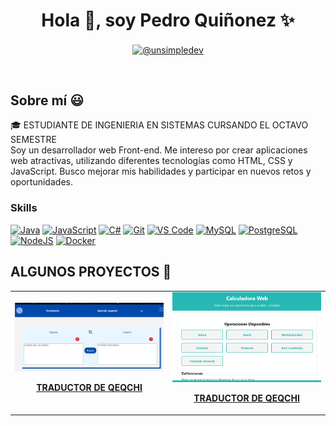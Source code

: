

<h1 align="center">Hola 👋, soy Pedro Quiñonez ✨</h1>

<p align="center">

  <a href="mailto:pedro.quinonezlopez1@gmail.com" target="blank">
    <img align="center" src="https://img.shields.io/badge/Gmail-4CAF50?style=for-the-badge&logo=gmail&logoColor=white" alt="@unsimpledev" />
  </a>

  
</p>

<br>
<h2 align="left">Sobre mí 😃</h2>
<p align="left">
🎓 ESTUDIANTE DE INGENIERIA EN SISTEMAS CURSANDO EL OCTAVO SEMESTRE <br>
Soy un desarrollador web Front-end. Me intereso por crear aplicaciones web atractivas, utilizando diferentes tecnologías como HTML, CSS y JavaScript. Busco mejorar mis habilidades y participar en nuevos retos y oportunidades.

</p>

### Skills

<p align="left">
<a href="https://www.oracle.com/java/" target="_blank" rel="noreferrer"><img src="https://raw.githubusercontent.com/danielcranney/readme-generator/main/public/icons/skills/java-colored.svg" width="36" height="36" alt="Java" /></a>
<a href="https://developer.mozilla.org/en-US/docs/Web/JavaScript" target="_blank" rel="noreferrer"><img src="https://raw.githubusercontent.com/danielcranney/readme-generator/main/public/icons/skills/javascript-colored.svg" width="36" height="36" alt="JavaScript" /></a>
<a href="https://docs.microsoft.com/en-us/dotnet/csharp/" target="_blank" rel="noreferrer"><img src="https://raw.githubusercontent.com/danielcranney/readme-generator/main/public/icons/skills/csharp-colored.svg" width="36" height="36" alt="C#" /></a>
<a href="https://git-scm.com/" target="_blank" rel="noreferrer"><img src="https://raw.githubusercontent.com/danielcranney/readme-generator/main/public/icons/skills/git-colored.svg" width="36" height="36" alt="Git" /></a>
<a href="https://code.visualstudio.com/" target="_blank" rel="noreferrer"><img src="https://raw.githubusercontent.com/danielcranney/readme-generator/main/public/icons/skills/visualstudiocode.svg" width="36" height="36" alt="VS Code" /></a>
<a href="https://www.mysql.com/" target="_blank" rel="noreferrer"><img src="https://raw.githubusercontent.com/danielcranney/readme-generator/main/public/icons/skills/mysql-colored.svg" width="36" height="36" alt="MySQL" /></a>
<a href="https://www.postgresql.org/" target="_blank" rel="noreferrer"><img src="https://raw.githubusercontent.com/danielcranney/readme-generator/main/public/icons/skills/postgresql-colored.svg" width="36" height="36" alt="PostgreSQL" /></a>
<a href="https://nodejs.org/en/" target="_blank" rel="noreferrer"><img src="https://raw.githubusercontent.com/danielcranney/readme-generator/main/public/icons/skills/nodejs-colored.svg" width="36" height="36" alt="NodeJS" /></a>
<a href="https://www.docker.com/" target="_blank" rel="noreferrer"><img src="https://raw.githubusercontent.com/danielcranney/readme-generator/main/public/icons/skills/docker-colored.svg" width="36" height="36" alt="Docker" /></a>

</p>

<h2 align="left">ALGUNOS PROYECTOS 📂</h2>
<table>
  <tr>
    <td align="center">
      <a href="https://pedrojql.github.io/TRADUCTOR_Q/" target="_blank">
        <img src="imgs/2.png" alt="Tradcutor de Queqchi" width="300" />
        <p><b>TRADUCTOR DE QEQCHI</b></p>
      </a>
    </td>
    <td align="center">
      <a href="https://pedrojql.github.io/CALCULADORA/" target="_blank">
        <img src="imgs/1.png" alt="CALCULADORA WEB" width="300" />
        <p><b>TRADUCTOR DE QEQCHI</b></p>
      </a>
    </td>
  
  </tr>
</table>

